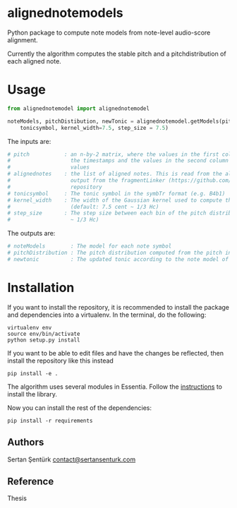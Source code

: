 # alignednotemodels

Python package to compute note models from note-level audio-score alignment.

Currently the algorithm computes the stable pitch and a pitchdistribution of each aligned note.

Usage
=======

```python
from alignednotemodel import alignednotemodel

noteModels, pitchDistibution, newTonic = alignednotemodel.getModels(pitch, alignednotes, 
    tonicsymbol, kernel_width=7.5, step_size = 7.5)
```

The inputs are:
```python
# pitch 		  :	an n-by-2 matrix, where the values in the first column are 
#					the timestamps and the values in the second column are frequency 
#					values
# alignednotes	  :	the list of aligned notes. This is read from the alignedNotes.json 
#					output from the fragmentLinker (https://github.com/sertansenturk/fragmentLinker) 
#                   repository 
# tonicsymbol	  : The tonic symbol in the symbTr format (e.g. B4b1)
# kernel_width    : The width of the Gaussian kernel used to compute the pitch distribution 
#                   (default: 7.5 cent ~ 1/3 Hc)
# step_size       : The step size between each bin of the pitch distribution (default: 7.5 cent 
#                   ~ 1/3 Hc)
```

The outputs are:
```python
# noteModels        : The model for each note symbol
# pitchDistribution	: The pitch distribution computed from the pitch input
# newtonic		    : The updated tonic according to the note model of the tonic
```

Installation
============

If you want to install the repository, it is recommended to install the package and dependencies into a virtualenv. In the terminal, do the following:

    virtualenv env
    source env/bin/activate
    python setup.py install

If you want to be able to edit files and have the changes be reflected, then
install the repository like this instead

    pip install -e .

The algorithm uses several modules in Essentia. Follow the [instructions](essentia.upf.edu/documentation/installing.html) to install the library.

Now you can install the rest of the dependencies:

    pip install -r requirements

Authors
-------
Sertan Şentürk
contact@sertansenturk.com

Reference
-------
Thesis
